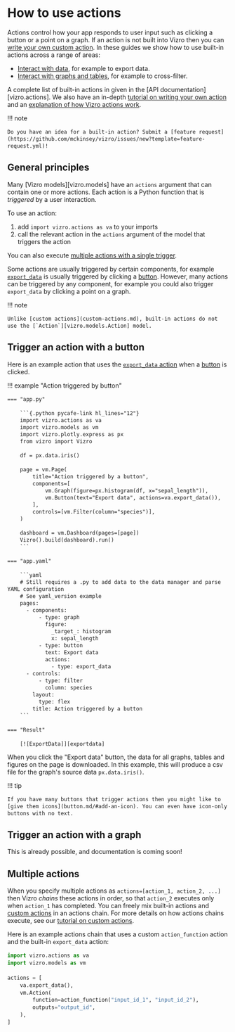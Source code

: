 # How to use actions

Actions control how your app responds to user input such as clicking a button or a point on a graph. If an action is not built into Vizro then you can [write your own custom action](custom-actions.md). In these guides we show how to use built-in actions across a range of areas:

- [Interact with data](data-actions.md), for example to export data.
- [Interact with graphs and tables](graph-table-actions.md), for example to cross-filter.

A complete list of built-in actions in given in the [API documentation][vizro.actions]. We also have an in-depth [tutorial on writing your own action](../tutorials/custom-actions-tutorial.md) and an [explanation of how Vizro actions work](../explanation/actions-explanation.md).

!!! note

    Do you have an idea for a built-in action? Submit a [feature request](https://github.com/mckinsey/vizro/issues/new?template=feature-request.yml)!

## General principles

Many [Vizro models][vizro.models] have an `actions` argument that can contain one or more actions. Each action is a Python function that is _triggered_ by a user interaction.

To use an action:

1. add `import vizro.actions as va` to your imports
1. call the relevant action in the `actions` argument of the model that triggers the action

You can also execute [multiple actions with a single trigger](#multiple-actions).

Some actions are usually triggered by certain components, for example [`export_data`](data-actions.md#export-data) is usually triggered by clicking a [button](button.md). However, many actions can be triggered by any component, for example you could also trigger `export_data` by clicking a point on a graph.

!!! note

    Unlike [custom actions](custom-actions.md), built-in actions do not use the [`Action`][vizro.models.Action] model.

## Trigger an action with a button

Here is an example action that uses the [`export_data` action](data-actions.md#export-data) when a [button](button.md) is clicked.

!!! example "Action triggered by button"

    === "app.py"

        ```{.python pycafe-link hl_lines="12"}
        import vizro.actions as va
        import vizro.models as vm
        import vizro.plotly.express as px
        from vizro import Vizro

        df = px.data.iris()

        page = vm.Page(
            title="Action triggered by a button",
            components=[
                vm.Graph(figure=px.histogram(df, x="sepal_length")),
                vm.Button(text="Export data", actions=va.export_data()),
            ],
            controls=[vm.Filter(column="species")],
        )

        dashboard = vm.Dashboard(pages=[page])
        Vizro().build(dashboard).run()
        ```

    === "app.yaml"

        ```yaml
        # Still requires a .py to add data to the data manager and parse YAML configuration
        # See yaml_version example
        pages:
          - components:
              - type: graph
                figure:
                  _target_: histogram
                  x: sepal_length
              - type: button
                text: Export data
                actions:
                  - type: export_data
          - controls:
              - type: filter
                column: species
            layout:
              type: flex
            title: Action triggered by a button
        ```

    === "Result"

        [![ExportData]][exportdata]

When you click the "Export data" button, the data for all graphs, tables and figures on the page is downloaded. In this example, this will produce a csv file for the graph's source data `px.data.iris()`.

!!! tip

    If you have many buttons that trigger actions then you might like to [give them icons](button.md/#add-an-icon). You can even have icon-only buttons with no text.

## Trigger an action with a graph

This is already possible, and documentation is coming soon!

## Multiple actions

When you specify multiple actions as `actions=[action_1, action_2, ...]` then Vizro _chains_ these actions in order, so that `action_2` executes only when `action_1` has completed. You can freely mix built-in actions and [custom actions](custom-actions.md) in an actions chain. For more details on how actions chains execute, see our [tutorial on custom actions](../tutorials/custom-actions-tutorial.md).

Here is an example actions chain that uses a custom `action_function` action and the built-in `export_data` action:

```python
import vizro.actions as va
import vizro.models as vm

actions = [
    va.export_data(),
    vm.Action(
        function=action_function("input_id_1", "input_id_2"),
        outputs="output_id",
    ),
]
```

[exportdata]: ../../assets/user_guides/actions/actions_export.png
